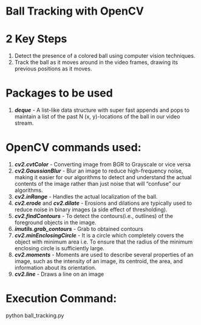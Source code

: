 # Ball Tracking with OpenCV

# 2 Key Steps
1) Detect the presence of a colored ball using computer vision techniques.
2) Track the ball as it moves around in the video frames, drawing its previous positions as it moves.

# Packages to be used
1) ***deque*** - A list-like data structure with super fast appends and pops to maintain a list of the past N (x, y)-locations of the ball in our video stream. 

# OpenCV commands used:
1) ***cv2.cvtColor*** - Converting image from BGR to Grayscale or vice versa
2) ***cv2.GaussianBlur*** - Blur an image to reduce high-frequency noise, making it easier for our algorithms to detect and understand the actual contents of the image rather than just noise that will “confuse” our algorithms.
3) ***cv2.inRange*** - Handles the actual localization of the ball.
4) ***cv2.erode*** and ***cv2.dilate*** - Erosions and dilations are typically used to reduce noise in binary images (a side effect of thresholding).
5) ***cv2.findContours*** - To detect the contours(i.e., outlines) of the foreground objects in the image.
6) ***imutils.grab_contours*** - Grab to obtained contours
7) ***cv2.minEnclosingCircle*** - It is a circle which completely covers the object with minimum area i.e. To ensure that the radius of the minimum enclosing circle is sufficiently large.
8) ***cv2.moments*** - Moments are used to describe several properties of an image, such as the intensity of an image, its centroid, the area, and information about its orientation.
9) ***cv2.line*** - Draws a line on an image

# Execution Command:
python ball_tracking.py 
